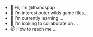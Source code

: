 - 👋 Hi, I’m @thanospup
- 👀 I’m interest outer wilds game files...
- 🌱 I’m currently learning ...
- 💞️ I’m looking to collaborate on ...
- 📫 How to reach me ...

<!---
thanospup/thanospup is a ✨ special ✨ repository because its `README.md` (this file) appears on your GitHub profile.
You can click the Preview link to take a look at your changes.
--->
